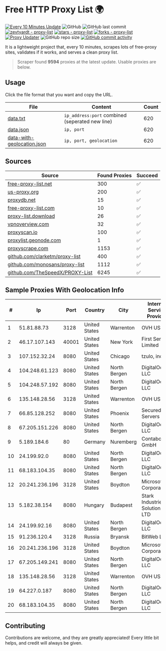 
# Free HTTP Proxy List 🌍

[![Every 10 Minutes Update](https://github.com/mertguvencli/http-proxy-list/actions/workflows/main.yml/badge.svg?branch=main)](https://github.com/mertguvencli/http-proxy-list/actions/workflows/main.yml)
![GitHub](https://img.shields.io/github/license/mertguvencli/http-proxy-list)
![GitHub last commit](https://img.shields.io/github/last-commit/mertguvencli/http-proxy-list)
[![zevtyardt - proxy-list](https://img.shields.io/static/v1?label=zevtyardt&message=proxy-list&color=blue&logo=github)](https://github.com/zevtyardt/proxy-list "Go to GitHub repo")
[![stars - proxy-list](https://img.shields.io/github/stars/zevtyardt/proxy-list?style=social)](https://github.com/zevtyardt/proxy-list)
[![forks - proxy-list](https://img.shields.io/github/forks/zevtyardt/proxy-list?style=social)](https://github.com/zevtyardt/proxy-list)
[![Proxy Updater](https://github.com/zevtyardt/proxy-list/workflows/Proxy%20Updater/badge.svg)](https://github.com/zevtyardt/proxy-list/actions?query=workflow:"Proxy+Updater")
![GitHub repo size](https://img.shields.io/github/repo-size/zevtyardt/proxy-list)
[![GitHub commit activity](https://img.shields.io/github/commit-activity/m/zevtyardt/proxy-list?logo=commits)](https://github.com/zevtyardt/proxy-list/commits/main)

It is a lightweight project that, every 10 minutes, scrapes lots of free-proxy sites, validates if it works, and serves a clean proxy list.

> Scraper found **9594** proxies at the latest update. Usable proxies are below.

## Usage

Click the file format that you want and copy the URL.

|File|Content|Count|
|----|-------|-----|
|[data.txt](https://raw.githubusercontent.com/mertguvencli/http-proxy-list/main/proxy-list/data.txt)|`ip_address:port` combined (seperated new line)|620|
|[data.json](https://raw.githubusercontent.com/mertguvencli/http-proxy-list/main/proxy-list/data.json)|`ip, port`|620|
|[data-with-geolocation.json](https://raw.githubusercontent.com/mertguvencli/http-proxy-list/main/proxy-list/data-with-geolocation.json)|`ip, port, geolocation`|620|

## Sources

|Source|Found Proxies|Succeed|
|------|-------------|-------|
|[free-proxy-list.net](https://free-proxy-list.net)|300|✅|
|[us-proxy.org](https://www.us-proxy.org)|200|✅|
|[proxydb.net](http://proxydb.net)|15|✅|
|[free-proxy-list.com](https://free-proxy-list.com/?page=&port=&type%5B%5D=http&type%5B%5D=https&up_time=0&search=Search)|10|✅|
|[proxy-list.download](https://www.proxy-list.download/HTTP)|26|✅|
|[vpnoverview.com](https://vpnoverview.com/privacy/anonymous-browsing/free-proxy-servers)|32|✅|
|[proxyscan.io](https://www.proxyscan.io)|100|✅|
|[proxylist.geonode.com](https://proxylist.geonode.com/api/proxy-list?limit=300&page=1&sort_by=lastChecked&sort_type=desc&protocols=http,https)|1|✅|
|[proxyscrape.com](https://api.proxyscrape.com/v2/?request=displayproxies&protocol=http&timeout=10000&country=all&ssl=all&anonymity=all)|1153|✅|
|[github.com/clarketm/proxy-list](https://raw.githubusercontent.com/clarketm/proxy-list/master/proxy-list-raw.txt)|400|✅|
|[github.com/monosans/proxy-list](https://raw.githubusercontent.com/monosans/proxy-list/main/proxies/http.txt)|1112|✅|
|[github.com/TheSpeedX/PROXY-List](https://raw.githubusercontent.com/TheSpeedX/PROXY-List/master/http.txt)|6245|✅|


## Sample Proxies With Geolocation Info

|#|Ip|Port|Country|City|Internet Service Provider|
|-|--|----|-------|----|-------------------------|
|1|51.81.88.73|3128|United States|Warrenton|OVH US LLC|
|2|46.17.107.143|40001|United States|New York|First Server Limited|
|3|107.152.32.24|8080|United States|Chicago|tzulo, inc.|
|4|104.248.61.123|8080|United States|North Bergen|DigitalOcean, LLC|
|5|104.248.57.192|8080|United States|North Bergen|DigitalOcean, LLC|
|6|135.148.28.56|3128|United States|Warrenton|OVH US LLC|
|7|66.85.128.252|8080|United States|Phoenix|Secured Servers LLC|
|8|67.205.151.226|8080|United States|North Bergen|DigitalOcean, LLC|
|9|5.189.184.6|80|Germany|Nuremberg|Contabo GmbH|
|10|24.199.92.0|8080|United States|North Bergen|DigitalOcean, LLC|
|11|68.183.104.35|8080|United States|North Bergen|DigitalOcean, LLC|
|12|20.241.236.196|3128|United States|Boydton|Microsoft Corporation|
|13|5.182.38.154|8080|Hungary|Budapest|Stark Industries Solutions LTD|
|14|24.199.92.16|8080|United States|North Bergen|DigitalOcean, LLC|
|15|91.236.120.4|3128|Russia|Bryansk|BitWeb LLC|
|16|20.241.236.196|3128|United States|Boydton|Microsoft Corporation|
|17|67.205.149.241|8080|United States|North Bergen|DigitalOcean, LLC|
|18|135.148.28.56|3128|United States|Warrenton|OVH US LLC|
|19|64.227.0.187|8080|United States|North Bergen|DigitalOcean, LLC|
|20|68.183.104.35|8080|United States|North Bergen|DigitalOcean, LLC|



## Contributing

Contributions are welcome, and they are greatly appreciated! Every
little bit helps, and credit will always be given.

